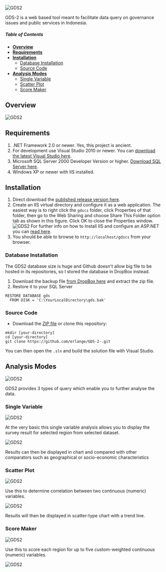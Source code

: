 
![GDS2](./gdscs/images/gds2Logo2.jpg "GDS2")

GDS-2 is a web based tool meant to facilitate data query on governance issues and public services in Indonesia.

##### Table of Contents

* [**Overview**](#overview)
* [**Requirements**](#requirements)
* [**Installation**](#installation)
  * [Database Installation](#database-installation)
  * [Source Code](#source-code)
* [**Analysis Modes**](#analysis-modes)
  * [Single Variable](#single-variable)
  * [Scatter Plot](#scatter-plot)
  * [Score Maker](#score-maker)

## Overview
![GDS2](./docimg/GDS-00.png "GDS2")

## Requirements
1. .NET Framework 2.0 or newer.  Yes, this project is ancient. 
2. For development use Visual Studio 2010 or newer. You can [download the latest Visual Studio here](https://visualstudio.microsoft.com/downloads/).
3. Microsoft SQL Server 2000 Developer Version or higher. [Download SQL Server here](https://www.microsoft.com/en-us/sql-server/sql-server-downloads).
4. Windows XP or newer with IIS installed.

## Installation
1. Direct download the [published release version here](https://github.com/erlange/GDS-2-/releases/download/v1.0/gds2-rel.0.1.0.zip).
2. Create an IIS virtual directory and configure it as a web application. The easiest way is to right click the `gdscs` folder, click Properties of that folder, then go to the Web Sharing and choose Share This Folder option tab as shown in this figure. Click OK to close the Properties window.
![GDS2](./docimg/IIS.png "How to create an IIS virtual directory")
For further info on how to Install IIS and configure an ASP.NET you can [read here](https://docs.microsoft.com/en-us/iis/application-frameworks/scenario-build-an-aspnet-website-on-iis/configure-an-asp-net-website-on-iis).
3. You should be able to browse to `http://localhost/gdscs` from your browser.

### Database Installation
The GDS2 database size is huge and Github doesn't allow big file to be hosted in its repositories, so I stored the database in DropBox instead.

1. Download the backup file [from DropBox here](https://www.dropbox.com/s/qz1qdorm3k89uwe/gds.zip) and extract the zip file.
2. Restore it to your SQL Server

```
RESTORE DATABASE gds 
  FROM DISK = 'C:\YourLocalDirectory\gds.bak' 
```

### Source Code
* Download the [ZIP file](https://github.com/erlange/GDS-2-/archive/master.zip) or clone this repository:
```
mkdir [your-directory]
cd [your-directory]
git clone https://github.com/erlange/GDS-2-.git
```

You can then open the `.sln` and build the solution file with Visual Studio.


## Analysis Modes

![GDS2](./docimg/GDS-01.png "3 Analysis Modes of GDS2")

GDS2 provides 3 types of query which enable you to further analyse the data.

### Single Variable
![GDS2](./docimg/GDS-01-00.png "Single Variable Selection")

At the very basic this single variable analysis allows you to display the survey result for selected region from selected dataset.

![GDS2](./docimg/GDS-01-01.png "Result")

Results can then be displayed in chart and compared with other comparators such as geographical or socio-economic characteristics


### Scatter Plot

![GDS2](./docimg/GDS-02-01.png "2 Variables Selection")

Use this to determine correlation between two continuous (numeric) variables. 

![GDS2](./docimg/GDS-02-02.png "Scatter Plot")

Results will then be displayed in scatter-type chart with a trend line.


### Score Maker

![GDS2](./docimg/GDS-03-01.png "Score Maker Variables Selection")

Use this to score each region for up to five custom-weighted continuous (numeric) variables.

![GDS2](./docimg/GDS-03-02.png "Score Maker Variables Selection")
